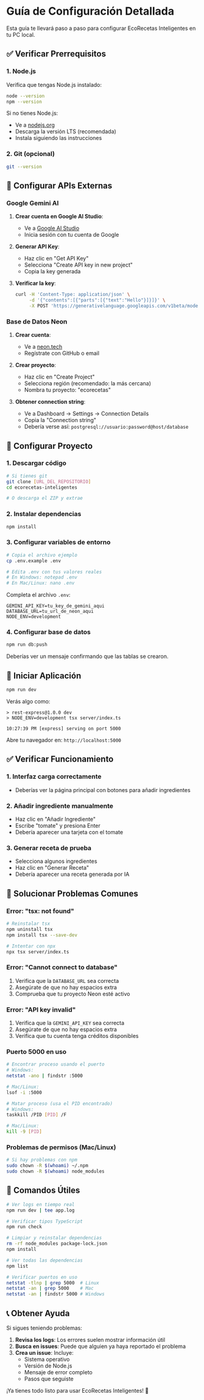
# Guía de Configuración Detallada

Esta guía te llevará paso a paso para configurar EcoRecetas Inteligentes en tu PC local.

## ✅ Verificar Prerrequisitos

### 1. Node.js
Verifica que tengas Node.js instalado:
```bash
node --version
npm --version
```

Si no tienes Node.js:
- Ve a [nodejs.org](https://nodejs.org)
- Descarga la versión LTS (recomendada)
- Instala siguiendo las instrucciones

### 2. Git (opcional)
```bash
git --version
```

## 🔑 Configurar APIs Externas

### Google Gemini AI

1. **Crear cuenta en Google AI Studio**:
   - Ve a [Google AI Studio](https://makersuite.google.com/)
   - Inicia sesión con tu cuenta de Google

2. **Generar API Key**:
   - Haz clic en "Get API Key"
   - Selecciona "Create API key in new project"
   - Copia la key generada

3. **Verificar la key**:
   ```bash
   curl -H 'Content-Type: application/json' \
        -d '{"contents":[{"parts":[{"text":"Hello"}]}]}' \
        -X POST 'https://generativelanguage.googleapis.com/v1beta/models/gemini-pro:generateContent?key=TU_API_KEY'
   ```

### Base de Datos Neon

1. **Crear cuenta**:
   - Ve a [neon.tech](https://neon.tech)
   - Regístrate con GitHub o email

2. **Crear proyecto**:
   - Haz clic en "Create Project"
   - Selecciona región (recomendado: la más cercana)
   - Nombra tu proyecto: "ecorecetas"

3. **Obtener connection string**:
   - Ve a Dashboard → Settings → Connection Details
   - Copia la "Connection string"
   - Debería verse así: `postgresql://usuario:password@host/database`

## 📁 Configurar Proyecto

### 1. Descargar código
```bash
# Si tienes git
git clone [URL_DEL_REPOSITORIO]
cd ecorecetas-inteligentes

# O descarga el ZIP y extrae
```

### 2. Instalar dependencias
```bash
npm install
```

### 3. Configurar variables de entorno
```bash
# Copia el archivo ejemplo
cp .env.example .env

# Edita .env con tus valores reales
# En Windows: notepad .env
# En Mac/Linux: nano .env
```

Completa el archivo `.env`:
```env
GEMINI_API_KEY=tu_key_de_gemini_aqui
DATABASE_URL=tu_url_de_neon_aqui
NODE_ENV=development
```

### 4. Configurar base de datos
```bash
npm run db:push
```

Deberías ver un mensaje confirmando que las tablas se crearon.

## 🚀 Iniciar Aplicación

```bash
npm run dev
```

Verás algo como:
```
> rest-express@1.0.0 dev
> NODE_ENV=development tsx server/index.ts

10:27:39 PM [express] serving on port 5000
```

Abre tu navegador en: `http://localhost:5000`

## ✅ Verificar Funcionamiento

### 1. Interfaz carga correctamente
- Deberías ver la página principal con botones para añadir ingredientes

### 2. Añadir ingrediente manualmente
- Haz clic en "Añadir Ingrediente"
- Escribe "tomate" y presiona Enter
- Debería aparecer una tarjeta con el tomate

### 3. Generar receta de prueba
- Selecciona algunos ingredientes
- Haz clic en "Generar Receta"
- Debería aparecer una receta generada por IA

## 🐛 Solucionar Problemas Comunes

### Error: "tsx: not found"
```bash
# Reinstalar tsx
npm uninstall tsx
npm install tsx --save-dev

# Intentar con npx
npx tsx server/index.ts
```

### Error: "Cannot connect to database"
1. Verifica que la `DATABASE_URL` sea correcta
2. Asegúrate de que no hay espacios extra
3. Comprueba que tu proyecto Neon esté activo

### Error: "API key invalid"
1. Verifica que la `GEMINI_API_KEY` sea correcta
2. Asegúrate de que no hay espacios extra
3. Verifica que tu cuenta tenga créditos disponibles

### Puerto 5000 en uso
```bash
# Encontrar proceso usando el puerto
# Windows:
netstat -ano | findstr :5000

# Mac/Linux:
lsof -i :5000

# Matar proceso (usa el PID encontrado)
# Windows:
taskkill /PID [PID] /F

# Mac/Linux:
kill -9 [PID]
```

### Problemas de permisos (Mac/Linux)
```bash
# Si hay problemas con npm
sudo chown -R $(whoami) ~/.npm
sudo chown -R $(whoami) node_modules
```

## 🔧 Comandos Útiles

```bash
# Ver logs en tiempo real
npm run dev | tee app.log

# Verificar tipos TypeScript
npm run check

# Limpiar y reinstalar dependencias
rm -rf node_modules package-lock.json
npm install

# Ver todas las dependencias
npm list

# Verificar puertos en uso
netstat -tlnp | grep 5000  # Linux
netstat -an | grep 5000    # Mac
netstat -an | findstr 5000 # Windows
```

## 📞 Obtener Ayuda

Si sigues teniendo problemas:

1. **Revisa los logs**: Los errores suelen mostrar información útil
2. **Busca en issues**: Puede que alguien ya haya reportado el problema
3. **Crea un issue**: Incluye:
   - Sistema operativo
   - Versión de Node.js
   - Mensaje de error completo
   - Pasos que seguiste

¡Ya tienes todo listo para usar EcoRecetas Inteligentes! 🎉
